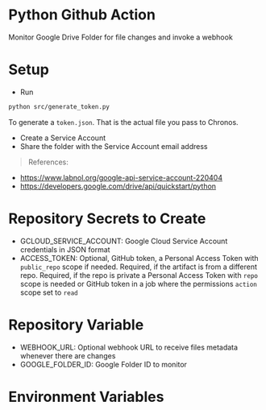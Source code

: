 # Python Github Action

Monitor Google Drive Folder for file changes and invoke a webhook

# Setup

- Run

```bash
python src/generate_token.py
```

To generate a `token.json`. That is the actual file you pass to Chronos.

- Create a Service Account
- Share the folder with the Service Account email address

> References:

- https://www.labnol.org/google-api-service-account-220404
- https://developers.google.com/drive/api/quickstart/python

# Repository Secrets to Create

- GCLOUD_SERVICE_ACCOUNT: Google Cloud Service Account credentials in JSON format
- ACCESS_TOKEN: Optional, GitHub token, a Personal Access Token with `public_repo` scope if needed. Required, if the artifact is from a different repo. Required, if the repo is private a Personal Access Token with `repo` scope is needed or GitHub token in a job where the permissions `action` scope set to `read`

# Repository Variable

- WEBHOOK_URL: Optional webhook URL to receive files metadata whenever there are changes
- GOOGLE_FOLDER_ID: Google Folder ID to monitor

# Environment Variables
